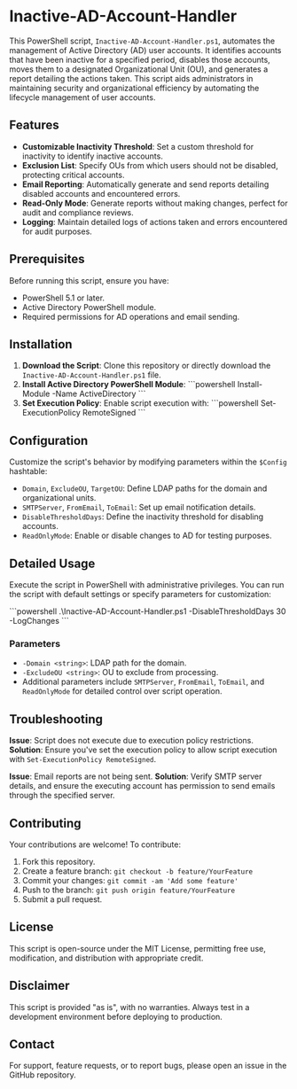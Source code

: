 
# Inactive-AD-Account-Handler

This PowerShell script, `Inactive-AD-Account-Handler.ps1`, automates the management of Active Directory (AD) user accounts. It identifies accounts that have been inactive for a specified period, disables those accounts, moves them to a designated Organizational Unit (OU), and generates a report detailing the actions taken. This script aids administrators in maintaining security and organizational efficiency by automating the lifecycle management of user accounts.

## Features

- **Customizable Inactivity Threshold**: Set a custom threshold for inactivity to identify inactive accounts.
- **Exclusion List**: Specify OUs from which users should not be disabled, protecting critical accounts.
- **Email Reporting**: Automatically generate and send reports detailing disabled accounts and encountered errors.
- **Read-Only Mode**: Generate reports without making changes, perfect for audit and compliance reviews.
- **Logging**: Maintain detailed logs of actions taken and errors encountered for audit purposes.

## Prerequisites

Before running this script, ensure you have:

- PowerShell 5.1 or later.
- Active Directory PowerShell module.
- Required permissions for AD operations and email sending.

## Installation

1. **Download the Script**: Clone this repository or directly download the `Inactive-AD-Account-Handler.ps1` file.
2. **Install Active Directory PowerShell Module**:
   \`\`\`powershell
   Install-Module -Name ActiveDirectory
   \`\`\`
3. **Set Execution Policy**: Enable script execution with:
   \`\`\`powershell
   Set-ExecutionPolicy RemoteSigned
   \`\`\`

## Configuration

Customize the script's behavior by modifying parameters within the `$Config` hashtable:

- `Domain`, `ExcludeOU`, `TargetOU`: Define LDAP paths for the domain and organizational units.
- `SMTPServer`, `FromEmail`, `ToEmail`: Set up email notification details.
- `DisableThresholdDays`: Define the inactivity threshold for disabling accounts.
- `ReadOnlyMode`: Enable or disable changes to AD for testing purposes.

## Detailed Usage

Execute the script in PowerShell with administrative privileges. You can run the script with default settings or specify parameters for customization:

\`\`\`powershell
.\Inactive-AD-Account-Handler.ps1 -DisableThresholdDays 30 -LogChanges
\`\`\`

### Parameters

- `-Domain <string>`: LDAP path for the domain.
- `-ExcludeOU <string>`: OU to exclude from processing.
- Additional parameters include `SMTPServer`, `FromEmail`, `ToEmail`, and `ReadOnlyMode` for detailed control over script operation.

## Troubleshooting

**Issue**: Script does not execute due to execution policy restrictions.
**Solution**: Ensure you've set the execution policy to allow script execution with `Set-ExecutionPolicy RemoteSigned`.

**Issue**: Email reports are not being sent.
**Solution**: Verify SMTP server details, and ensure the executing account has permission to send emails through the specified server.

## Contributing

Your contributions are welcome! To contribute:

1. Fork this repository.
2. Create a feature branch: `git checkout -b feature/YourFeature`
3. Commit your changes: `git commit -am 'Add some feature'`
4. Push to the branch: `git push origin feature/YourFeature`
5. Submit a pull request.

## License

This script is open-source under the MIT License, permitting free use, modification, and distribution with appropriate credit.

## Disclaimer

This script is provided "as is", with no warranties. Always test in a development environment before deploying to production.

## Contact

For support, feature requests, or to report bugs, please open an issue in the GitHub repository.
